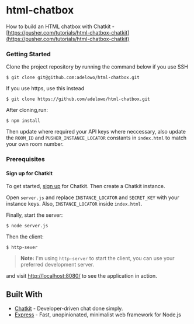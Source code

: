 # html-chatbox

How to build an HTML chatbox with Chatkit - [https://pusher.com/tutorials/html-chatbox-chatkit](https://pusher.com/tutorials/html-chatbox-chatkit)

### Getting Started

Clone the project repository by running the command below if you use SSH

```
$ git clone git@github.com:adelowo/html-chatbox.git
```

If you use https, use this instead

```
$ git clone https://github.com/adelowo/html-chatbox.git
```

After cloning,run:

```
$ npm install
```

Then update where required your API keys where neccessary, also update the
`ROOM_ID` and `PUSHER_INSTANCE_LOCATOR` constants in `index.html` to match your own room number.

### Prerequisites

#### Sign up for Chatkit

To get started, [sign up](https://pusher.com/chatkit#sign-up) for Chatkit. Then create a Chatkit instance.

Open `server.js` and replace `INSTANCE_LOCATOR` and `SECRET_KEY` with your instance keys. Also, `INSTANCE_LOCATOR` inside `index.html`.


Finally, start the server:

```
$ node server.js
```

Then the client:

```
$ http-sever
```

> **Note:** I'm using `http-server` to start the client, you can use your preferred development server.


and visit [http://localhost:8080/](http://localhost:8080/) to see the application in action.

## Built With

* [Chatkit](https://pusher.com/chatkit) - Developer-driven chat done simply.
* [Express](https://expressjs.com) - Fast, unopinionated, minimalist web framework for Node.js
